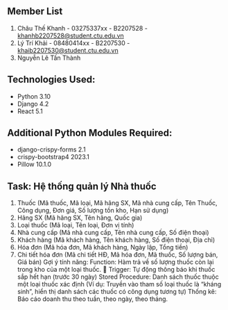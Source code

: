 
## Member List
1. Châu Thế Khanh - 03275337xx - B2207528 - khanhb2207528@student.ctu.edu.vn
2. Lý Trí Khải - 08480414xx - B2207530 - khaib2207530@student.ctu.edu.vn
3. Nguyễn Lê Tấn Thành

## Technologies Used:
- Python 3.10
- Django 4.2
- React 5.1

## Additional Python Modules Required:
- django-crispy-forms 2.1
- crispy-bootstrap4 2023.1
- Pillow 10.1.0


## Task: Hệ thống quản lý Nhà thuốc
1. Thuốc (Mã thuốc, Mã loại, Mã hãng SX, Mã nhà cung cấp, Tên Thuốc, Công dụng, Đơn giá, Số lượng tồn kho, Hạn sử dụng)
2. Hãng SX (Mã hãng SX, Tên hãng, Quốc gia)
3. Loại thuốc (Mã loại, Tên loại, Đơn vị tính)
4. Nhà cung cấp (Mã nhà cung cấp, Tên nhà cung cấp, Số điện thoại)
5. Khách hàng (Mã khách hàng, Tên khách hàng, Số điện thoại, Địa chỉ)
6. Hóa đơn (Mã hóa đơn, Mã khách hàng, Ngày lập, Tổng tiền)
7. Chi tiết hóa đơn (Mã chi tiết HĐ, Mã hóa đơn, Mã thuốc, Số lượng bán, Giá bán)
Gợi ý tính năng:
Function: Hàm trả về số lượng thuốc còn lại trong kho của một loại thuốc.  Trigger: Tự động thông báo khi thuốc sắp hết hạn (trước 30 ngày)
Stored Procedure: Danh sách thuốc thuộc một loại thuốc xác định (Ví dụ: Truyền vào tham số loại thuốc là “kháng sinh”, hiển thị danh sách các thuốc có công dụng tương tự)
Thống kê: Báo cáo doanh thu theo tuần, theo ngày, theo tháng.
